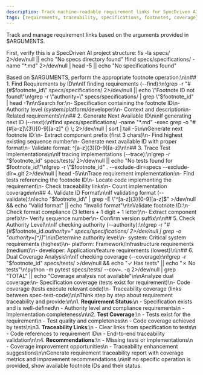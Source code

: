 ```yaml
---
description: Track machine-readable requirement links for SpecDriven AI development
tags: [requirements, traceability, specifications, footnotes, coverage]
---
```


Track and manage requirement links based on the arguments provided in $ARGUMENTS.

First, verify this is a SpecDriven AI project structure:
!ls -la specs/ 2>/dev/null || echo "No specs directory found"
!find specs/specifications/ -name "*.md" 2>/dev/null | head -5 || echo "No specifications found"

Based on $ARGUMENTS, perform the appropriate footnote operation:\n\n## 1. Find Requirements by ID\n\nIf finding requirements (--find):\n!grep -r \"#{#$footnote_id\" specs/specifications/ 2>/dev/null || echo \"Footnote ID not found\"\n!grep -r \"authority=\" specs/specifications/ | grep \"$footnote_id\" | head -1\n\nSearch for:\n- Specification containing the footnote ID\n- Authority level (system/platform/developer)\n- Context and description\n- Related requirements\n\n## 2. Generate Next Available ID\n\nIf generating next ID (--next):\n!find specs/specifications/ -name \"*.md\" -exec grep -o \"#{#[a-z]\\{3\\}[0-9][a-z]\" {} \\; 2>/dev/null | sort | tail -5\n\nGenerate next footnote ID:\n- Extract component prefix (first 3 chars)\n- Find highest existing sequence number\n- Generate next available ID with proper format\n- Validate format: ^[a-z]{3}[0-9][a-z]\n\n## 3. Trace Test Implementations\n\nIf tracing implementations (--trace):\n!grep -r \"$footnote_id\" specs/tests/ 2>/dev/null || echo \"No tests found for $footnote_id\"\n!grep -r \"$footnote_id\" . --exclude-dir=specs --exclude-dir=.git 2>/dev/null | head -5\n\nTrace requirement implementation:\n- Find tests referencing the footnote ID\n- Locate code implementing the requirement\n- Check traceability links\n- Count implementation coverage\n\n## 4. Validate ID Format\n\nIf validating format (--validate):\n!echo \"$footnote_id\" | grep -E \"^[a-z]{3}[0-9][a-z]$\" >/dev/null && echo \"Valid format\" || echo \"Invalid format\"\n\nValidate footnote ID:\n- Check format compliance (3 letters + 1 digit + 1 letter)\n- Extract component prefix\n- Verify sequence number\n- Confirm version suffix\n\n## 5. Check Authority Level\n\nIf checking authority (--authority):\n!grep -r \"#{#$footnote_id.*authority=\" specs/specifications/ 2>/dev/null | grep -o \"authority=[^}]*\"\n\nDetermine authority level:\n- system: Critical system requirements (highest)\n- platform: Framework/infrastructure requirements (medium)\n- developer: Application/feature requirements (lowest)\n\n## 6. Dual Coverage Analysis\n\nIf checking coverage (--coverage):\n!grep -r \"$footnote_id\" specs/tests/ >/dev/null && echo \"✓ Has tests\" || echo \"✗ No tests\"\n!python -m pytest specs/tests/ --cov=. -q 2>/dev/null | grep \"TOTAL\" || echo \"Coverage analysis not available\"\n\nAnalyze dual coverage:\n- Specification coverage (tests exist for requirement)\n- Code coverage (tests execute relevant code)\n- Traceability coverage (links between spec-test-code)\n\nThink step by step about requirement traceability and provide:\n\n1. **Requirement Status**:\n   - Specification exists and is well-defined\n   - Authority level and compliance requirements\n   - Implementation completeness\n\n2. **Test Coverage**:\n   - Tests exist for the requirement\n   - Test quality and completeness\n   - Code coverage achieved by tests\n\n3. **Traceability Links**:\n   - Clear links from specification to tests\n   - Code references to requirement ID\n   - End-to-end traceability validation\n\n4. **Recommendations**:\n   - Missing tests or implementations\n   - Coverage improvement opportunities\n   - Traceability enhancement suggestions\n\nGenerate requirement traceability report with coverage metrics and improvement recommendations.\n\nIf no specific operation is provided, show available footnote IDs and their status.